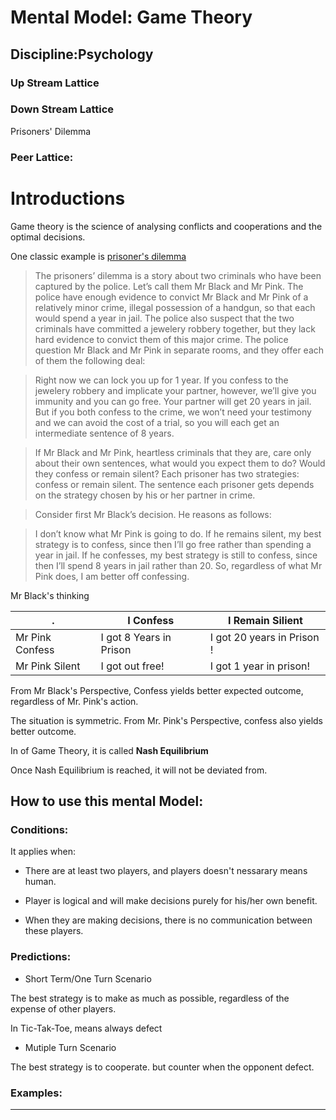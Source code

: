 # Mental Model: Game Theory

## Discipline:Psychology

### Up Stream Lattice


### Down Stream Lattice

Prisoners' Dilemma


### Peer Lattice:

# Introductions

Game theory is the science of analysing conflicts and cooperations and the optimal decisions.

One classic example is [prisoner's dilemma](https://www.amazon.com/gp/product/0324589972)

> The prisoners’ dilemma is a story about two criminals who have been captured by the police. Let’s call them Mr Black and Mr Pink. The police have enough evidence to convict Mr Black and Mr Pink of a relatively minor crime, illegal possession of a handgun, so that each would spend a year in jail. The police also suspect that the two criminals have committed a jewelery robbery together, but they lack hard evidence to convict them of this major crime. The police question Mr Black and Mr Pink in separate rooms, and they offer each of them the following deal:

>Right now we can lock you up for 1 year. If you confess to the jewelery robbery and implicate your partner, however, we’ll give you immunity and you can go free. Your partner will get 20 years in jail. But if you both confess to the crime, we won’t need your testimony and we can avoid the cost of a trial, so you will each get an intermediate sentence of 8 years.

> If Mr Black and Mr Pink, heartless criminals that they are, care only about their own sentences, what would you expect them to do? Would they confess or remain silent? Each prisoner has two strategies: confess or remain silent. The sentence each prisoner gets depends on the strategy chosen by his or her partner in crime.

> Consider first Mr Black’s decision. He reasons as follows:

> I don’t know what Mr Pink is going to do. If he remains silent, my best strategy is to confess, since then I’ll go free rather than spending a year in jail. If he confesses, my best strategy is still to confess, since then I’ll spend 8 years in jail rather than 20. So, regardless of what Mr Pink does, I am better off confessing.

Mr Black's thinking

. | I Confess| I Remain Silient
---|---|---
Mr Pink Confess| I got 8 Years in Prison |I got 20 years in Prison !
Mr Pink Silent| I got out free! | I got 1 year in prison!

From Mr Black's Perspective, Confess yields better expected outcome, regardless of Mr. Pink's action.

The situation is symmetric. From Mr. Pink's Perspective, confess also yields better outcome.

In of Game Theory, it is called **Nash Equilibrium**

Once Nash Equilibrium is reached, it will not be deviated from.


## How to use this mental Model:



### Conditions:

It applies when:

* There are at least two players, and players doesn't nessarary means human.

* Player is logical and will make decisions purely for his/her own benefit.

* When they are making decisions, there is no communication between these players.



### Predictions:


* Short Term/One Turn Scenario

The best strategy is to make as much as possible, regardless of the expense of other players.

In Tic-Tak-Toe, means always defect

* Mutiple Turn Scenario

The best strategy is to cooperate. but counter when the opponent defect.







### Examples:




___
